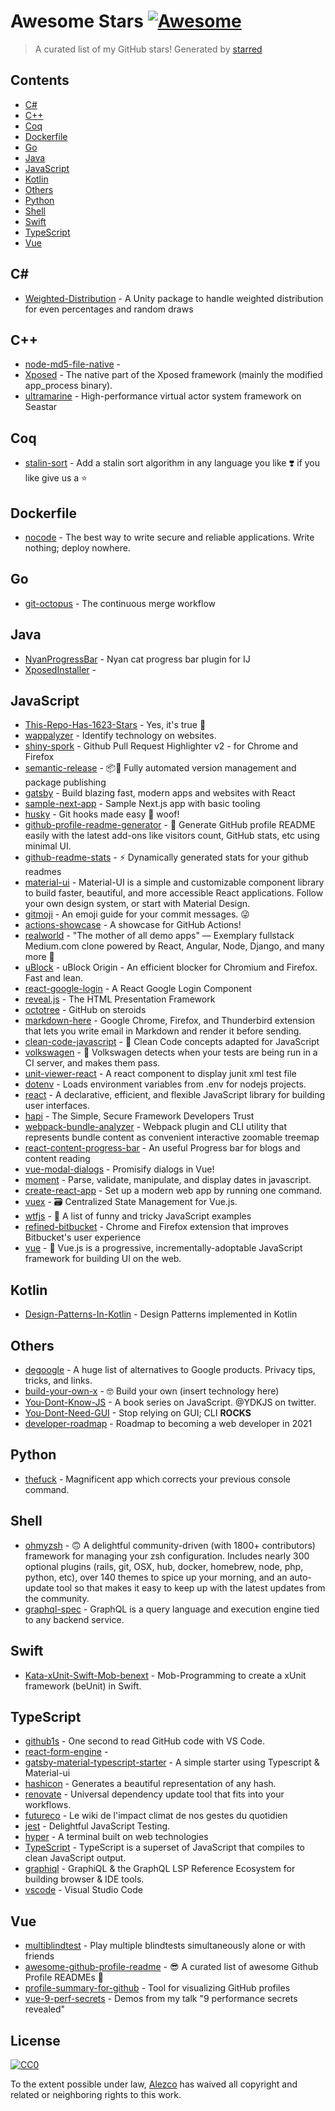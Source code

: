 # Awesome Stars [![Awesome](https://cdn.rawgit.com/sindresorhus/awesome/d7305f38d29fed78fa85652e3a63e154dd8e8829/media/badge.svg)](https://github.com/sindresorhus/awesome)

> A curated list of my GitHub stars!  Generated by [starred](https://github.com/maguowei/starred)


## Contents

  - [C#](#c#)
  - [C++](#c++)
  - [Coq](#coq)
  - [Dockerfile](#dockerfile)
  - [Go](#go)
  - [Java](#java)
  - [JavaScript](#javascript)
  - [Kotlin](#kotlin)
  - [Others](#others)
  - [Python](#python)
  - [Shell](#shell)
  - [Swift](#swift)
  - [TypeScript](#typescript)
  - [Vue](#vue)

## C# # 

- [Weighted-Distribution](https://github.com/Pimeko/Weighted-Distribution) - A Unity package to handle weighted distribution for even percentages and random draws

## C++ 

- [node-md5-file-native](https://github.com/cberthou/node-md5-file-native) - 
- [Xposed](https://github.com/rovo89/Xposed) - The native part of the Xposed framework (mainly the modified app_process binary).
- [ultramarine](https://github.com/HippoBaro/ultramarine) - High-performance virtual actor system framework on Seastar

## Coq 

- [stalin-sort](https://github.com/gustavo-depaula/stalin-sort) - Add a stalin sort algorithm in any language you like ❣️ if you like give us a ⭐️

## Dockerfile 

- [nocode](https://github.com/kelseyhightower/nocode) - The best way to write secure and reliable applications. Write nothing; deploy nowhere.

## Go 

- [git-octopus](https://github.com/lesfurets/git-octopus) - The continuous merge workflow

## Java 

- [NyanProgressBar](https://github.com/batya239/NyanProgressBar) - Nyan cat progress bar plugin for IJ
- [XposedInstaller](https://github.com/rovo89/XposedInstaller) - 

## JavaScript 

- [This-Repo-Has-1623-Stars](https://github.com/RealPeha/This-Repo-Has-1623-Stars) - Yes, it's true :purple_heart:
- [wappalyzer](https://github.com/AliasIO/wappalyzer) - Identify technology on websites.
- [shiny-spork](https://github.com/floragc-octo/shiny-spork) - Github Pull Request Highlighter v2 - for Chrome and Firefox
- [semantic-release](https://github.com/semantic-release/semantic-release) - :package::rocket: Fully automated version management and package publishing
- [gatsby](https://github.com/gatsbyjs/gatsby) - Build blazing fast, modern apps and websites with React
- [sample-next-app](https://github.com/SocialGouv/sample-next-app) - Sample Next.js app with basic tooling
- [husky](https://github.com/typicode/husky) - Git hooks made easy 🐶 woof!
- [github-profile-readme-generator](https://github.com/rahuldkjain/github-profile-readme-generator) - 🚀 Generate GitHub profile README easily with the latest add-ons like visitors count, GitHub stats, etc using minimal UI.
- [github-readme-stats](https://github.com/anuraghazra/github-readme-stats) - :zap: Dynamically generated stats for your github readmes
- [material-ui](https://github.com/mui-org/material-ui) - Material-UI is a simple and customizable component library to build faster, beautiful, and more accessible React applications. Follow your own design system, or start with Material Design.
- [gitmoji](https://github.com/carloscuesta/gitmoji) - An emoji guide for your commit messages. 😜
- [actions-showcase](https://github.com/helaili/actions-showcase) - A showcase for GitHub Actions!
- [realworld](https://github.com/gothinkster/realworld) - "The mother of all demo apps" — Exemplary fullstack Medium.com clone powered by React, Angular, Node, Django, and many more 🏅
- [uBlock](https://github.com/gorhill/uBlock) - uBlock Origin - An efficient blocker for Chromium and Firefox. Fast and lean.
- [react-google-login](https://github.com/anthonyjgrove/react-google-login) - A React Google Login Component
- [reveal.js](https://github.com/hakimel/reveal.js) - The HTML Presentation Framework
- [octotree](https://github.com/ovity/octotree) - GitHub on steroids
- [markdown-here](https://github.com/adam-p/markdown-here) - Google Chrome, Firefox, and Thunderbird extension that lets you write email in Markdown and render it before sending.
- [clean-code-javascript](https://github.com/ryanmcdermott/clean-code-javascript) - :bathtub: Clean Code concepts adapted for JavaScript
- [volkswagen](https://github.com/auchenberg/volkswagen) - :see_no_evil: Volkswagen detects when your tests are being run in a CI server, and makes them pass.
- [unit-viewer-react](https://github.com/paultrh/unit-viewer-react) - A react component to display junit xml test file
- [dotenv](https://github.com/motdotla/dotenv) - Loads environment variables from .env for nodejs projects.
- [react](https://github.com/facebook/react) - A declarative, efficient, and flexible JavaScript library for building user interfaces.
- [hapi](https://github.com/hapijs/hapi) - The Simple, Secure Framework Developers Trust
- [webpack-bundle-analyzer](https://github.com/webpack-contrib/webpack-bundle-analyzer) - Webpack plugin and CLI utility that represents bundle content as convenient interactive zoomable treemap
- [react-content-progress-bar](https://github.com/LorrisSaintGenez/react-content-progress-bar) - An useful Progress bar for blogs and content reading
- [vue-modal-dialogs](https://github.com/hjkcai/vue-modal-dialogs) - Promisify dialogs in Vue!
- [moment](https://github.com/moment/moment) - Parse, validate, manipulate, and display dates in javascript.
- [create-react-app](https://github.com/facebook/create-react-app) - Set up a modern web app by running one command.
- [vuex](https://github.com/vuejs/vuex) - 🗃️ Centralized State Management for Vue.js.
- [wtfjs](https://github.com/denysdovhan/wtfjs) - 🤪 A list of funny and tricky JavaScript examples
- [refined-bitbucket](https://github.com/refined-bitbucket/refined-bitbucket) - Chrome and Firefox extension that improves Bitbucket's user experience
- [vue](https://github.com/vuejs/vue) - 🖖 Vue.js is a progressive, incrementally-adoptable JavaScript framework for building UI on the web.

## Kotlin 

- [Design-Patterns-In-Kotlin](https://github.com/dbacinski/Design-Patterns-In-Kotlin) - Design Patterns implemented in Kotlin

## Others 

- [degoogle](https://github.com/tycrek/degoogle) - A huge list of alternatives to Google products. Privacy tips, tricks, and links.
- [build-your-own-x](https://github.com/danistefanovic/build-your-own-x) - 🤓 Build your own (insert technology here)
- [You-Dont-Know-JS](https://github.com/getify/You-Dont-Know-JS) - A book series on JavaScript. @YDKJS on twitter.
- [You-Dont-Need-GUI](https://github.com/you-dont-need/You-Dont-Need-GUI) - Stop relying on GUI; CLI **ROCKS**
- [developer-roadmap](https://github.com/kamranahmedse/developer-roadmap) - Roadmap to becoming a web developer in 2021

## Python 

- [thefuck](https://github.com/nvbn/thefuck) - Magnificent app which corrects your previous console command.

## Shell 

- [ohmyzsh](https://github.com/ohmyzsh/ohmyzsh) - 🙃   A delightful community-driven (with 1800+ contributors) framework for managing your zsh configuration. Includes nearly 300 optional plugins (rails, git, OSX, hub, docker, homebrew, node, php, python, etc), over 140 themes to spice up your morning, and an auto-update tool so that makes it easy to keep up with the latest updates from the community.
- [graphql-spec](https://github.com/graphql/graphql-spec) - GraphQL is a query language and execution engine tied to any backend service.

## Swift 

- [Kata-xUnit-Swift-Mob-benext](https://github.com/chapuyj/Kata-xUnit-Swift-Mob-benext) - Mob-Programming to create a xUnit framework (beUnit) in Swift.

## TypeScript 

- [github1s](https://github.com/conwnet/github1s) - One second to read GitHub code with VS Code.
- [react-form-engine](https://github.com/lesfurets/react-form-engine) - 
- [gatsby-material-typescript-starter](https://github.com/Junscuzzy/gatsby-material-typescript-starter) - A simple starter using Typescript & Material-ui
- [hashicon](https://github.com/emeraldpay/hashicon) - Generates a beautiful representation of any hash.
- [renovate](https://github.com/renovatebot/renovate) - Universal dependency update tool that fits into your workflows.
- [futureco](https://github.com/laem/futureco) - Le wiki de l'impact climat de nos gestes du quotidien
- [jest](https://github.com/facebook/jest) - Delightful JavaScript Testing.
- [hyper](https://github.com/vercel/hyper) - A terminal built on web technologies
- [TypeScript](https://github.com/microsoft/TypeScript) - TypeScript is a superset of JavaScript that compiles to clean JavaScript output.
- [graphiql](https://github.com/graphql/graphiql) - GraphiQL & the GraphQL LSP Reference Ecosystem for building browser & IDE tools.
- [vscode](https://github.com/microsoft/vscode) - Visual Studio Code

## Vue 

- [multiblindtest](https://github.com/Durss/multiblindtest) - Play multiple blindtests simultaneously alone or with friends
- [awesome-github-profile-readme](https://github.com/abhisheknaiidu/awesome-github-profile-readme) - 😎 A curated list of awesome Github Profile READMEs 📝
- [profile-summary-for-github](https://github.com/tipsy/profile-summary-for-github) - Tool for visualizing GitHub profiles
- [vue-9-perf-secrets](https://github.com/Akryum/vue-9-perf-secrets) - Demos from my talk "9 performance secrets revealed"


## License

[![CC0](http://mirrors.creativecommons.org/presskit/buttons/88x31/svg/cc-zero.svg)](https://creativecommons.org/publicdomain/zero/1.0/)

To the extent possible under law, [Alezco](https://github.com/Alezco) has waived all copyright and related or neighboring rights to this work.

